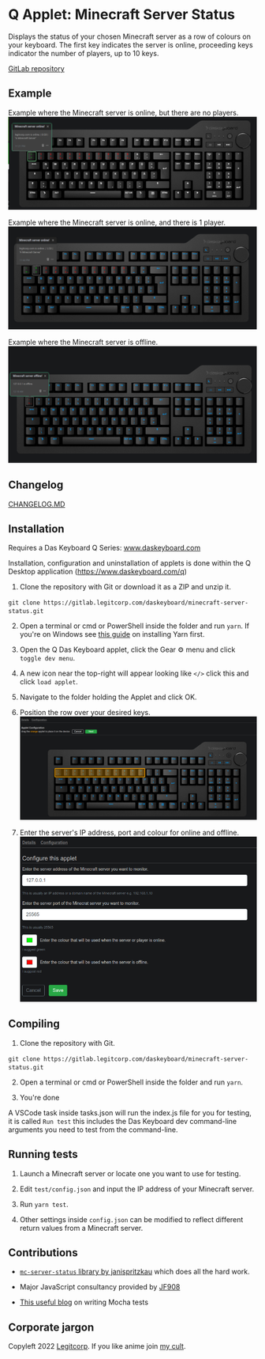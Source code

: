 # Q Applet: Minecraft Server Status

Displays the status of your chosen Minecraft server as a row of colours on your keyboard.
The first key indicates the server is online, proceeding keys indicator the number of players, up to 10 keys.

[GitLab repository](https://gitlab.legitcorp.com/daskeyboard/minecraft-server-status)

## Example

Example where the Minecraft server is online, but there are no players.
![Minecraft server is online.](assets/online-noplayers.png "Minecraft server is online.")

Example where the Minecraft server is online, and there is 1 player.
![Minecraft server is online with 1 player.](assets/online-oneplayer.png "Minecraft server is online with 1 player.")

Example where the Minecraft server is offline.
![Minecraft server is offline.](assets/offline.png "Minecraft server is offline.")

## Changelog

[CHANGELOG.MD](CHANGELOG.md)

## Installation

Requires a Das Keyboard Q Series: www.daskeyboard.com

Installation, configuration and uninstallation of applets is done within
the Q Desktop application (<https://www.daskeyboard.com/q>)

1. Clone the repository with Git or download it as a ZIP and unzip it.

`git clone https://gitlab.legitcorp.com/daskeyboard/minecraft-server-status.git`

2. Open a terminal or cmd or PowerShell inside the folder and run `yarn`.
If you're on Windows see [this guide](https://phoenixnap.com/kb/yarn-windows) on installing Yarn first.

3. Open the Q Das Keyboard applet, click the Gear ⚙ menu and click `toggle dev menu`.

4. A new icon near the top-right will appear looking like `</>` click this and click `load applet`.

5. Navigate to the folder holding the Applet and click OK.

6. Position the row over your desired keys.
![Positioning the keys.](assets/setup-1.png "Positioning the keys.")

7. Enter the server's IP address, port and colour for online and offline.
![Choosing options.](assets/setup-2.png "Choosing options.")

## Compiling

1. Clone the repository with Git.

`git clone https://gitlab.legitcorp.com/daskeyboard/minecraft-server-status.git`

2. Open a terminal or cmd or PowerShell inside the folder and run `yarn`.

3. You're done 

A VSCode task inside tasks.json will run the index.js file for you for testing, it is called `Run test` this includes the Das Keyboard dev command-line arguments you need to test from the command-line.

## Running tests

1. Launch a Minecraft server or locate one you want to use for testing.

2. Edit `test/config.json` and input the IP address of your Minecraft server.

3. Run `yarn test`.

4. Other settings inside `config.json` can be modified to reflect different return values from a Minecraft server.

## Contributions

 - [`mc-server-status` library by janispritzkau](https://github.com/janispritzkau/mc-server-status) which does all the hard work.

 - Major JavaScript consultancy provided by [JF908](https://github.com/jf908/)

 - [This useful blog](https://codeburst.io/how-to-test-javascript-with-mocha-the-basics-80132324752e) on writing Mocha tests


## Corporate jargon

Copyleft 2022 [Legitcorp](legitcorp.com/).
If you like anime join [my cult](https://axisorder.com/).

